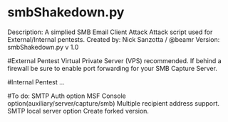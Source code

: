 # smbShakedown.py
  Description: A simplied SMB Email Client Attack Attack script used for External/Internal pentests.
  Created by: Nick Sanzotta / @beamr
  Version: smbShakedown.py v 1.0

#External Pentest
  Virtual Private Server (VPS) recommended.
  If behind a firewall be sure to enable port forwarding for your SMB Capture Server.

#Internal Pentest
  ...


#To do:
  SMTP Auth option
  MSF Console option(auxiliary/server/capture/smb)
  Multiple recipient address support.
  SMTP local server option
  Create forked version.
